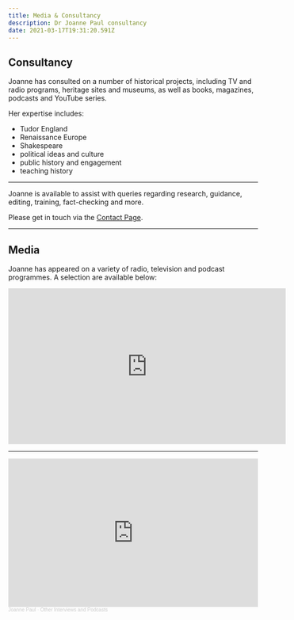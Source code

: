 ```yaml
---
title: Media & Consultancy
description: Dr Joanne Paul consultancy
date: 2021-03-17T19:31:20.591Z
---
```

## Consultancy

Joanne has consulted on a number of historical projects, including TV and radio programs, heritage sites and museums, as well as books, magazines, podcasts and YouTube series. 

Her expertise includes: 

* Tudor England
* Renaissance Europe 
* Shakespeare 
* political ideas and culture 
* public history and engagement 
* teaching history

- - -

Joanne is available to assist with queries regarding research, guidance, editing, training, fact-checking and more. 

Please get in touch via the [Contact Page](/contact).

- - -

## Media

Joanne has appeared on a variety of radio, television and podcast programmes. A selection are available below: 

<iframe width="560" height="315" src="https://www.youtube.com/embed/videoseries?list=PL5mt9ljgr-nGp8e9fTlCDjJLxozgQy90R" title="YouTube video player" frameborder="0" allow="accelerometer; autoplay; clipboard-write; encrypted-media; gyroscope; picture-in-picture" allowfullscreen></iframe>

<br/>

- - -

<iframe width="100%" height="300" scrolling="no" frameborder="no" allow="autoplay" src="https://w.soundcloud.com/player/?url=https%3A//api.soundcloud.com/playlists/308769732&color=%23ff5500&auto_play=false&hide_related=false&show_comments=true&show_user=true&show_reposts=false&show_teaser=true&visual=true"></iframe><div style="font-size: 10px; color: #cccccc;line-break: anywhere;word-break: normal;overflow: hidden;white-space: nowrap;text-overflow: ellipsis; font-family: Interstate,Lucida Grande,Lucida Sans Unicode,Lucida Sans,Garuda,Verdana,Tahoma,sans-serif;font-weight: 100;"><a href="https://soundcloud.com/joanne-paul-791586120" title="Joanne Paul" target="_blank" style="color: #cccccc; text-decoration: none;">Joanne Paul</a> · <a href="https://soundcloud.com/joanne-paul-791586120/sets/interviews-and-podcasts" title="Other Interviews and Podcasts" target="_blank" style="color: #cccccc; text-decoration: none;">Other Interviews and Podcasts</a></iframe>